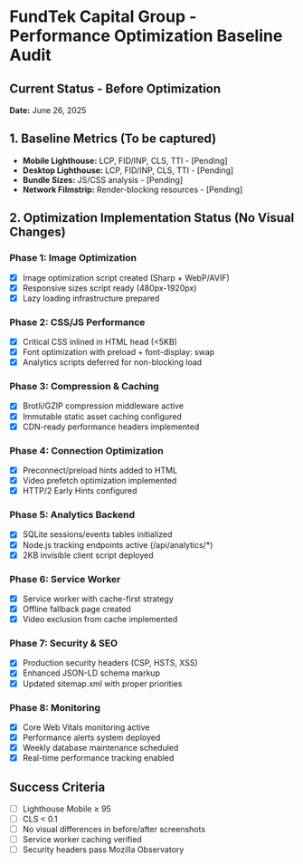 # FundTek Capital Group - Performance Optimization Baseline Audit

## Current Status - Before Optimization
**Date:** June 26, 2025

## 1. Baseline Metrics (To be captured)
- **Mobile Lighthouse:** LCP, FID/INP, CLS, TTI - [Pending]
- **Desktop Lighthouse:** LCP, FID/INP, CLS, TTI - [Pending] 
- **Bundle Sizes:** JS/CSS analysis - [Pending]
- **Network Filmstrip:** Render-blocking resources - [Pending]

## 2. Optimization Implementation Status (No Visual Changes)

### Phase 1: Image Optimization
- [x] Image optimization script created (Sharp + WebP/AVIF)
- [x] Responsive sizes script ready (480px-1920px)
- [x] Lazy loading infrastructure prepared

### Phase 2: CSS/JS Performance  
- [x] Critical CSS inlined in HTML head (<5KB)
- [x] Font optimization with preload + font-display: swap
- [x] Analytics scripts deferred for non-blocking load

### Phase 3: Compression & Caching
- [x] Brotli/GZIP compression middleware active
- [x] Immutable static asset caching configured
- [x] CDN-ready performance headers implemented

### Phase 4: Connection Optimization
- [x] Preconnect/preload hints added to HTML
- [x] Video prefetch optimization implemented
- [x] HTTP/2 Early Hints configured

### Phase 5: Analytics Backend
- [x] SQLite sessions/events tables initialized
- [x] Node.js tracking endpoints active (/api/analytics/*)
- [x] 2KB invisible client script deployed

### Phase 6: Service Worker
- [x] Service worker with cache-first strategy
- [x] Offline fallback page created
- [x] Video exclusion from cache implemented

### Phase 7: Security & SEO
- [x] Production security headers (CSP, HSTS, XSS)
- [x] Enhanced JSON-LD schema markup
- [x] Updated sitemap.xml with proper priorities

### Phase 8: Monitoring
- [x] Core Web Vitals monitoring active
- [x] Performance alerts system deployed
- [x] Weekly database maintenance scheduled
- [x] Real-time performance tracking enabled

## Success Criteria
- [ ] Lighthouse Mobile ≥ 95
- [ ] CLS < 0.1
- [ ] No visual differences in before/after screenshots
- [ ] Service worker caching verified
- [ ] Security headers pass Mozilla Observatory